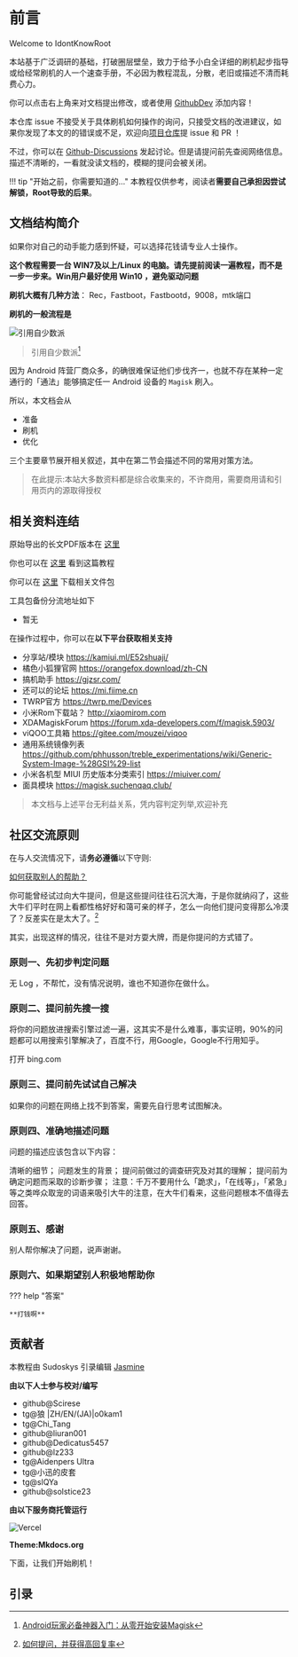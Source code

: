 # 前言

Welcome to IdontKnowRoot

本站基于广泛调研的基础，打破圈层壁垒，致力于给予小白全详细的刷机起步指导或给经常刷机的人一个速查手册，不必因为教程混乱，分散，老旧或描述不清而耗费心力。

你可以点击右上角来对文档提出修改，或者使用 [GithubDev](https://github.dev/sudoskys/Root) 添加内容！

本仓库 issue 不接受关于具体刷机如何操作的询问，只接受文档的改进建议，如果你发现了本文的的错误或不足，欢迎向[项目仓库](https://github.com/sudoskys/Root/)提 issue 和 PR ！

不过，你可以在 [Github-Discussions](https://github.com/sudoskys/Root/discussions) 发起讨论。但是请提问前先查阅网络信息。描述不清晰的，一看就没读文档的，模糊的提问会被关闭。

!!! tip "开始之前，你需要知道的..."
    本教程仅供参考，阅读者**需要自己承担因尝试解锁，Root导致的后果**。

## **文档结构简介**

如果你对自己的动手能力感到怀疑，可以选择花钱请专业人士操作。

**这个教程需要一台 WIN7及以上/Linux 的电脑。请先提前阅读一遍教程，而不是一步一步来。Win用户最好使用 Win10 ，避免驱动问题**

**刷机大概有几种方法**： Rec，Fastboot，Fastbootd，9008，mtk端口

**刷机的一般流程是**

![引用自少数派](https://user-images.githubusercontent.com/75739606/207025077-5d0231c7-08b1-4856-98c9-15c3efc1410a.png)
>引用自少数派[^3]

因为 Android 阵营厂商众多，的确很难保证他们步伐齐一，也就不存在某种一定通行的「通法」能够搞定任一 Android 设备的 `Magisk` 刷入。

所以，本文档会从

- 准备
- 刷机
- 优化

三个主要章节展开相关叙述，其中在第二节会描述不同的常用对策方法。

>在此提示:本站大多数资料都是综合收集来的，不许商用，需要商用请和引用页内的源取得授权

## **相关资料连结**

原始导出的长文PDF版本在 [这里](https://github.com/sudoskys/Root/)

你也可以在 [这里](https://github.com/sudoskys/Root/) 看到这篇教程

你可以在 [这里](https://push.dianas.cyou/LIS/Share/Root/) 下载相关文件包

工具包备份分流地址如下

- 暂无

在操作过程中，你可以在**以下平台获取相关支持**

- 分享站/模块 <https://kamiui.ml/E52shuaji/>
- 橘色小狐狸官网 <https://orangefox.download/zh-CN>
- 搞机助手 <https://gjzsr.com/>
- 还可以的论坛 <https://mi.fiime.cn>
- TWRP官方 <https://twrp.me/Devices>
- 小米Rom下载站？ <http://xiaomirom.com>
- XDAMagiskForum <https://forum.xda-developers.com/f/magisk.5903/>
- viQOO工具箱 <https://gitee.com/mouzei/viqoo>
- 通用系统镜像列表 <https://github.com/phhusson/treble_experimentations/wiki/Generic-System-Image-%28GSI%29-list>
- 小米各机型 MIUI 历史版本分类索引 <https://miuiver.com/>
- 面具模块 <https://magisk.suchenqaq.club/>

>本文档与上述平台无利益关系，凭内容判定列举,欢迎补充

## **社区交流原则**

在与人交流情况下，请**务必遵循**以下守则:

[如何获取别人的帮助？](https://github.com/ryanhanwu/How-To-Ask-Questions-The-Smart-Way/blob/main/README-zh_CN.md)

你可能曾经试过向大牛提问，但是这些提问往往石沉大海，于是你就纳闷了，这些大牛们平时在网上看都性格好好和蔼可亲的样子，怎么一向他们提问变得那么冷漠了？反差实在是太大了。[^32]

其实，出现这样的情况，往往不是对方耍大牌，而是你提问的方式错了。

### 原则一、先初步判定问题

无 Log ，不帮忙，没有情况说明，谁也不知道你在做什么。

### 原则二、提问前先搜一搜

将你的问题放进搜索引擎过滤一遍，这其实不是什么难事，事实证明，90%的问题都可以用搜索引擎解决了，百度不行，用Google，Google不行用知乎。

打开 bing.com

### 原则三、提问前先试试自己解决

如果你的问题在网络上找不到答案，需要先自行思考试图解决。

### 原则四、准确地描述问题

问题的描述应该包含以下内容：

清晰的细节；
    问题发生的背景；
    提问前做过的调查研究及对其的理解；
    提问前为确定问题而采取的诊断步骤；
    注意：千万不要用什么「跪求」，「在线等」，「紧急」等之类哗众取宠的词语来吸引大牛的注意，在大牛们看来，这些问题根本不值得去回答。

### 原则五、感谢

别人帮你解决了问题，说声谢谢。

### 原则六、如果期望别人积极地帮助你

??? help "答案"

    **打钱啊**

## 贡献者

本教程由 Sudoskys 引录编辑
[Jasmine](https://blog.dianas.cyou/)

**由以下人士参与校对/编写**

- github@Scirese
- tg@狼 |ZH/EN/(JA)|o0kam1
- tg@Chi_Tang
- github@liuran001
- github@Dedicatus5457
- github@lz233
- tg@Aidenpers Ultra
- tg@小迅的皮套
- tg@slQYa
- github@solstice23

**由以下服务商托管运行**

![Vercel](https://img.shields.io/badge/Vercel-black?style=flat&logo=Vercel&logoColor=white)

**Theme:Mkdocs.org**

下面，让我们开始刷机！

## 引录



[^3]:[Android玩家必备神器入门：从零开始安装Magisk](https://sspai.com/post/67932)





























[^32]:[如何提问，并获得高回复率](https://zhuanlan.zhihu.com/p/19779979)

















